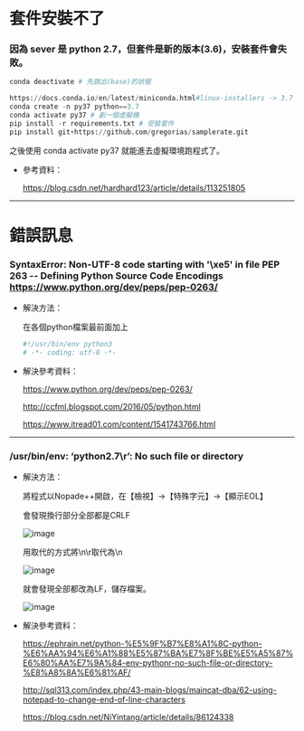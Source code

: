 # 套件安裝不了

### 因為 sever 是 python 2.7，但套件是新的版本(3.6)，安裝套件會失敗。

```python
conda deactivate # 先跳出(base)的狀態

https://docs.conda.io/en/latest/miniconda.html#linux-installers -> 3.7 64-bit
conda create -n py37 python==3.7
conda activate py37 # 創一個虛擬機
pip install -r requirements.txt # 安裝套件
pip install git+https://github.com/gregorias/samplerate.git

```

之後使用 conda activate py37 就能進去虛擬環境跑程式了。

* 參考資料：

  https://blog.csdn.net/hardhard123/article/details/113251805

----------

# 錯誤訊息

### SyntaxError: Non-UTF-8 code starting with '\xe5' in file PEP 263 -- Defining Python Source Code Encodings https://www.python.org/dev/peps/pep-0263/
* 解決方法：
  
  在各個python檔案最前面加上
  ```python
  #!/usr/bin/env python3
  # -*- coding: utf-8 -*- 
  ```


* 解決參考資料：

  https://www.python.org/dev/peps/pep-0263/

  http://ccfml.blogspot.com/2016/05/python.html

  https://www.itread01.com/content/1541743766.html

----------

### /usr/bin/env: ‘python2.7\r’: No such file or directory
* 解決方法：
  
  將程式以Nopade++開啟，在【檢視】->【特殊字元】->【顯示EOL】
  
  會發現換行部分全部都是CRLF
  
  ![image](https://user-images.githubusercontent.com/46884089/133062013-e9b24cc2-8900-4f4c-8e5b-4aba11083974.png)
  
  用取代的方式將\n\r取代為\n
  
  ![image](https://user-images.githubusercontent.com/46884089/133062268-62daee7e-75c0-4aa6-8171-5c1840d316d2.png)

  就會發現全部都改為LF，儲存檔案。
  
  ![image](https://user-images.githubusercontent.com/46884089/133062486-6d9a177b-ae9a-4a52-a38f-2ca7234d3260.png)




* 解決參考資料：

  https://ephrain.net/python-%E5%9F%B7%E8%A1%8C-python-%E6%AA%94%E6%A1%88%E5%87%BA%E7%8F%BE%E5%A5%87%E6%80%AA%E7%9A%84-env-pythonr-no-such-file-or-directory-%E8%A8%8A%E6%81%AF/
  
  http://sql313.com/index.php/43-main-blogs/maincat-dba/62-using-notepad-to-change-end-of-line-characters
  
  https://blog.csdn.net/NiYintang/article/details/86124338

